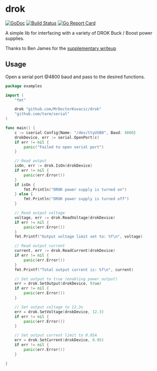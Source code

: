 # drok

[![GoDoc](https://godoc.org/github.com/MrDoctorKovacic/drok?status.svg)](http://godoc.org/github.com/MrDoctorKovacic/drok)
[![Build Status](https://travis-ci.org/MrDoctorKovacic/drok.svg?branch=master)](https://travis-ci.org/MrDoctorKovacic/drok) [![Go Report Card](https://goreportcard.com/badge/github.com/MrDoctorKovacic/drok)](https://goreportcard.com/report/github.com/MrDoctorKovacic/drok)

A simple lib for interfacing with a variety of DROK Buck / Boost
power supplies.

Thanks to Ben James for the [supplementary writeup](https://benjames.io/2018/06/29/secret-uart-on-chinese-dcdc-converters/)

## Usage

Open a serial port @4800 baud and pass to the desired functions.

~~~~go
package examples

import (
    "fmt"

    drok "github.com/MrDoctorKovacic/drok"
    "github.com/tarm/serial"
)

func main() {
    c := &serial.Config{Name: "/dev/ttyUSB0", Baud: 4800}
    drokDevice, err := serial.OpenPort(c)
    if err != nil {
        panic("Failed to open serial port")
    }

    // Read output
    isOn, err := drok.IsOn(drokDevice)
    if err != nil {
        panic(err.Error())
    }
    if isOn {
        fmt.Println("DROK power supply is turned on")
    } else {
        fmt.Println("DROK power supply is turned off")
    }

    // Read output voltage
    voltage, err := drok.ReadVoltage(drokDevice)
    if err != nil {
        panic(err.Error())
    }
    fmt.Printf("Output voltage limit set to: %f\n", voltage)

    // Read output current
    current, err := drok.ReadCurrent(drokDevice)
    if err != nil {
        panic(err.Error())
    }
    fmt.Printf("Total output current is: %f\n", current)

    // Set output to true (enabling power output)
    err = drok.SetOutput(drokDevice, true)
    if err != nil {
        panic(err.Error())
    }

    // Set output voltage to 12.3v
    err = drok.SetVoltage(drokDevice, 12.3)
    if err != nil {
        panic(err.Error())
    }

    // Set output current limit to 0.95A
    err = drok.SetCurrent(drokDevice, 0.95)
    if err != nil {
        panic(err.Error())
    }

}
~~~~
